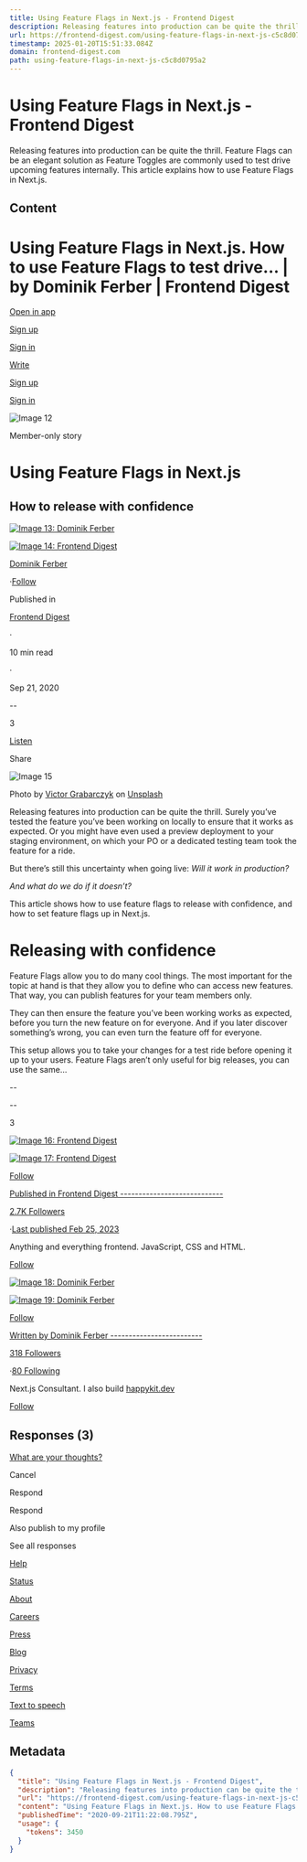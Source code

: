```yaml
---
title: Using Feature Flags in Next.js - Frontend Digest
description: Releasing features into production can be quite the thrill. Feature Flags can be an elegant solution as Feature Toggles are commonly used to test drive upcoming features internally. This article explains how to use Feature Flags in Next.js.
url: https://frontend-digest.com/using-feature-flags-in-next-js-c5c8d0795a2
timestamp: 2025-01-20T15:51:33.084Z
domain: frontend-digest.com
path: using-feature-flags-in-next-js-c5c8d0795a2
---
```


# Using Feature Flags in Next.js - Frontend Digest


Releasing features into production can be quite the thrill. Feature Flags can be an elegant solution as Feature Toggles are commonly used to test drive upcoming features internally. This article explains how to use Feature Flags in Next.js.


## Content

Using Feature Flags in Next.js. How to use Feature Flags to test drive… | by Dominik Ferber | Frontend Digest
===============
 

[Open in app](https://rsci.app.link/?%24canonical_url=https%3A%2F%2Fmedium.com%2Fp%2Fc5c8d0795a2&%7Efeature=LoOpenInAppButton&%7Echannel=ShowPostUnderCollection&source=---top_nav_layout_nav----------------------------------)

[Sign up](https://medium.com/m/signin?operation=register&redirect=https%3A%2F%2Ffrontend-digest.com%2Fusing-feature-flags-in-next-js-c5c8d0795a2&source=post_page---top_nav_layout_nav-----------------------global_nav-----------)

[Sign in](https://medium.com/m/signin?operation=login&redirect=https%3A%2F%2Ffrontend-digest.com%2Fusing-feature-flags-in-next-js-c5c8d0795a2&source=post_page---top_nav_layout_nav-----------------------global_nav-----------)

[](https://medium.com/?source=---top_nav_layout_nav----------------------------------)

[Write](https://medium.com/m/signin?operation=register&redirect=https%3A%2F%2Fmedium.com%2Fnew-story&source=---top_nav_layout_nav-----------------------new_post_topnav-----------)

[](https://medium.com/search?source=---top_nav_layout_nav----------------------------------)

[Sign up](https://medium.com/m/signin?operation=register&redirect=https%3A%2F%2Ffrontend-digest.com%2Fusing-feature-flags-in-next-js-c5c8d0795a2&source=post_page---top_nav_layout_nav-----------------------global_nav-----------)

[Sign in](https://medium.com/m/signin?operation=login&redirect=https%3A%2F%2Ffrontend-digest.com%2Fusing-feature-flags-in-next-js-c5c8d0795a2&source=post_page---top_nav_layout_nav-----------------------global_nav-----------)

![Image 12](https://miro.medium.com/v2/resize:fill:64:64/1*dmbNkD5D-u45r44go_cf0g.png)

Member-only story

Using Feature Flags in Next.js
==============================

How to release with confidence
------------------------------

[![Image 13: Dominik Ferber](https://miro.medium.com/v2/resize:fill:88:88/1*MTPqn8a9MxLikmbsJm907Q.jpeg)](https://medium.com/@dferber90?source=post_page---byline--c5c8d0795a2--------------------------------)

[![Image 14: Frontend Digest](https://miro.medium.com/v2/resize:fill:48:48/1*s7I1XqcdBhD7NzIdPNUSRQ.png)](https://frontend-digest.com/?source=post_page---byline--c5c8d0795a2--------------------------------)

[Dominik Ferber](https://medium.com/@dferber90?source=post_page---byline--c5c8d0795a2--------------------------------)

·[Follow](https://medium.com/m/signin?actionUrl=https%3A%2F%2Fmedium.com%2F_%2Fsubscribe%2Fuser%2F5f79bc607ab9&operation=register&redirect=https%3A%2F%2Ffrontend-digest.com%2Fusing-feature-flags-in-next-js-c5c8d0795a2&user=Dominik+Ferber&userId=5f79bc607ab9&source=post_page-5f79bc607ab9--byline--c5c8d0795a2---------------------post_header-----------)

Published in

[Frontend Digest](https://frontend-digest.com/?source=post_page---byline--c5c8d0795a2--------------------------------)

·

10 min read

·

Sep 21, 2020

[](https://medium.com/m/signin?actionUrl=https%3A%2F%2Fmedium.com%2F_%2Fvote%2Ffrontend-digest%2Fc5c8d0795a2&operation=register&redirect=https%3A%2F%2Ffrontend-digest.com%2Fusing-feature-flags-in-next-js-c5c8d0795a2&user=Dominik+Ferber&userId=5f79bc607ab9&source=---header_actions--c5c8d0795a2---------------------clap_footer-----------)

\--

3

[](https://medium.com/m/signin?actionUrl=https%3A%2F%2Fmedium.com%2F_%2Fbookmark%2Fp%2Fc5c8d0795a2&operation=register&redirect=https%3A%2F%2Ffrontend-digest.com%2Fusing-feature-flags-in-next-js-c5c8d0795a2&source=---header_actions--c5c8d0795a2---------------------bookmark_footer-----------)

[Listen](https://medium.com/m/signin?actionUrl=https%3A%2F%2Fmedium.com%2Fplans%3Fdimension%3Dpost_audio_button%26postId%3Dc5c8d0795a2&operation=register&redirect=https%3A%2F%2Ffrontend-digest.com%2Fusing-feature-flags-in-next-js-c5c8d0795a2&source=---header_actions--c5c8d0795a2---------------------post_audio_button-----------)

Share

![Image 15](https://miro.medium.com/v2/resize:fit:700/0*UmnjmMzi7i5C6Ccs)

Photo by [Victor Grabarczyk](https://unsplash.com/@victor_vector?utm_source=medium&utm_medium=referral) on [Unsplash](https://unsplash.com/?utm_source=medium&utm_medium=referral)

Releasing features into production can be quite the thrill. Surely you’ve tested the feature you’ve been working on locally to ensure that it works as expected. Or you might have even used a preview deployment to your staging environment, on which your PO or a dedicated testing team took the feature for a ride.

But there’s still this uncertainty when going live: _Will it work in production?_

_And what do we do if it doesn’t?_

This article shows how to use feature flags to release with confidence, and how to set feature flags up in Next.js.

Releasing with confidence
=========================

Feature Flags allow you to do many cool things. The most important for the topic at hand is that they allow you to define who can access new features. That way, you can publish features for your team members only.

They can then ensure the feature you’ve been working works as expected, before you turn the new feature on for everyone. And if you later discover something’s wrong, you can even turn the feature off for everyone.

This setup allows you to take your changes for a test ride before opening it up to your users. Feature Flags aren’t only useful for big releases, you can use the same…

[](https://medium.com/m/signin?actionUrl=https%3A%2F%2Fmedium.com%2F_%2Fvote%2Ffrontend-digest%2Fc5c8d0795a2&operation=register&redirect=https%3A%2F%2Ffrontend-digest.com%2Fusing-feature-flags-in-next-js-c5c8d0795a2&user=Dominik+Ferber&userId=5f79bc607ab9&source=---footer_actions--c5c8d0795a2---------------------clap_footer-----------)

\--

[](https://medium.com/m/signin?actionUrl=https%3A%2F%2Fmedium.com%2F_%2Fvote%2Ffrontend-digest%2Fc5c8d0795a2&operation=register&redirect=https%3A%2F%2Ffrontend-digest.com%2Fusing-feature-flags-in-next-js-c5c8d0795a2&user=Dominik+Ferber&userId=5f79bc607ab9&source=---footer_actions--c5c8d0795a2---------------------clap_footer-----------)

\--

3

[](https://medium.com/m/signin?actionUrl=https%3A%2F%2Fmedium.com%2F_%2Fbookmark%2Fp%2Fc5c8d0795a2&operation=register&redirect=https%3A%2F%2Ffrontend-digest.com%2Fusing-feature-flags-in-next-js-c5c8d0795a2&source=---footer_actions--c5c8d0795a2---------------------bookmark_footer-----------)

[![Image 16: Frontend Digest](https://miro.medium.com/v2/resize:fill:96:96/1*s7I1XqcdBhD7NzIdPNUSRQ.png)](https://frontend-digest.com/?source=post_page---post_publication_info--c5c8d0795a2--------------------------------)

[![Image 17: Frontend Digest](https://miro.medium.com/v2/resize:fill:128:128/1*s7I1XqcdBhD7NzIdPNUSRQ.png)](https://frontend-digest.com/?source=post_page---post_publication_info--c5c8d0795a2--------------------------------)

[Follow](https://medium.com/m/signin?actionUrl=https%3A%2F%2Fmedium.com%2F_%2Fsubscribe%2Fcollection%2Ffrontend-digest&operation=register&redirect=https%3A%2F%2Ffrontend-digest.com%2Fusing-feature-flags-in-next-js-c5c8d0795a2&collection=Frontend+Digest&collectionId=ca3e4733c82d&source=post_page---post_publication_info--c5c8d0795a2---------------------follow_profile-----------)

[Published in Frontend Digest ----------------------------](https://frontend-digest.com/?source=post_page---post_publication_info--c5c8d0795a2--------------------------------)

[2.7K Followers](https://frontend-digest.com/followers?source=post_page---post_publication_info--c5c8d0795a2--------------------------------)

·[Last published Feb 25, 2023](https://frontend-digest.com/how-to-import-third-party-scripts-into-nextjs-d2f353a6226f?source=post_page---post_publication_info--c5c8d0795a2--------------------------------)

Anything and everything frontend. JavaScript, CSS and HTML.

[Follow](https://medium.com/m/signin?actionUrl=https%3A%2F%2Fmedium.com%2F_%2Fsubscribe%2Fcollection%2Ffrontend-digest&operation=register&redirect=https%3A%2F%2Ffrontend-digest.com%2Fusing-feature-flags-in-next-js-c5c8d0795a2&collection=Frontend+Digest&collectionId=ca3e4733c82d&source=post_page---post_publication_info--c5c8d0795a2---------------------follow_profile-----------)

[![Image 18: Dominik Ferber](https://miro.medium.com/v2/resize:fill:96:96/1*MTPqn8a9MxLikmbsJm907Q.jpeg)](https://medium.com/@dferber90?source=post_page---post_author_info--c5c8d0795a2--------------------------------)

[![Image 19: Dominik Ferber](https://miro.medium.com/v2/resize:fill:128:128/1*MTPqn8a9MxLikmbsJm907Q.jpeg)](https://medium.com/@dferber90?source=post_page---post_author_info--c5c8d0795a2--------------------------------)

[Follow](https://medium.com/m/signin?actionUrl=https%3A%2F%2Fmedium.com%2F_%2Fsubscribe%2Fuser%2F5f79bc607ab9&operation=register&redirect=https%3A%2F%2Ffrontend-digest.com%2Fusing-feature-flags-in-next-js-c5c8d0795a2&user=Dominik+Ferber&userId=5f79bc607ab9&source=post_page-5f79bc607ab9--post_author_info--c5c8d0795a2---------------------follow_profile-----------)

[Written by Dominik Ferber -------------------------](https://medium.com/@dferber90?source=post_page---post_author_info--c5c8d0795a2--------------------------------)

[318 Followers](https://medium.com/@dferber90/followers?source=post_page---post_author_info--c5c8d0795a2--------------------------------)

·[80 Following](https://medium.com/@dferber90/following?source=post_page---post_author_info--c5c8d0795a2--------------------------------)

Next.js Consultant. I also build [happykit.dev](http://happykit.dev/)

[Follow](https://medium.com/m/signin?actionUrl=https%3A%2F%2Fmedium.com%2F_%2Fsubscribe%2Fuser%2F5f79bc607ab9&operation=register&redirect=https%3A%2F%2Ffrontend-digest.com%2Fusing-feature-flags-in-next-js-c5c8d0795a2&user=Dominik+Ferber&userId=5f79bc607ab9&source=post_page-5f79bc607ab9--post_author_info--c5c8d0795a2---------------------follow_profile-----------)

Responses (3)
-------------

[](https://policy.medium.com/medium-rules-30e5502c4eb4?source=post_page---post_responses--c5c8d0795a2--------------------------------)

[What are your thoughts?](https://medium.com/m/signin?operation=register&redirect=https%3A%2F%2Ffrontend-digest.com%2Fusing-feature-flags-in-next-js-c5c8d0795a2&source=---post_responses--c5c8d0795a2---------------------respond_sidebar-----------)

Cancel

Respond

Respond

Also publish to my profile

See all responses

[Help](https://help.medium.com/hc/en-us?source=post_page-----c5c8d0795a2--------------------------------)

[Status](https://medium.statuspage.io/?source=post_page-----c5c8d0795a2--------------------------------)

[About](https://medium.com/about?autoplay=1&source=post_page-----c5c8d0795a2--------------------------------)

[Careers](https://medium.com/jobs-at-medium/work-at-medium-959d1a85284e?source=post_page-----c5c8d0795a2--------------------------------)

[Press](https://frontend-digest.com/pressinquiries@medium.com?source=post_page-----c5c8d0795a2--------------------------------)

[Blog](https://blog.medium.com/?source=post_page-----c5c8d0795a2--------------------------------)

[Privacy](https://policy.medium.com/medium-privacy-policy-f03bf92035c9?source=post_page-----c5c8d0795a2--------------------------------)

[Terms](https://policy.medium.com/medium-terms-of-service-9db0094a1e0f?source=post_page-----c5c8d0795a2--------------------------------)

[Text to speech](https://speechify.com/medium?source=post_page-----c5c8d0795a2--------------------------------)

[Teams](https://medium.com/business?source=post_page-----c5c8d0795a2--------------------------------)

## Metadata

```json
{
  "title": "Using Feature Flags in Next.js - Frontend Digest",
  "description": "Releasing features into production can be quite the thrill. Feature Flags can be an elegant solution as Feature Toggles are commonly used to test drive upcoming features internally. This article explains how to use Feature Flags in Next.js.",
  "url": "https://frontend-digest.com/using-feature-flags-in-next-js-c5c8d0795a2",
  "content": "Using Feature Flags in Next.js. How to use Feature Flags to test drive… | by Dominik Ferber | Frontend Digest\n===============\n \n\n[Open in app](https://rsci.app.link/?%24canonical_url=https%3A%2F%2Fmedium.com%2Fp%2Fc5c8d0795a2&%7Efeature=LoOpenInAppButton&%7Echannel=ShowPostUnderCollection&source=---top_nav_layout_nav----------------------------------)\n\n[Sign up](https://medium.com/m/signin?operation=register&redirect=https%3A%2F%2Ffrontend-digest.com%2Fusing-feature-flags-in-next-js-c5c8d0795a2&source=post_page---top_nav_layout_nav-----------------------global_nav-----------)\n\n[Sign in](https://medium.com/m/signin?operation=login&redirect=https%3A%2F%2Ffrontend-digest.com%2Fusing-feature-flags-in-next-js-c5c8d0795a2&source=post_page---top_nav_layout_nav-----------------------global_nav-----------)\n\n[](https://medium.com/?source=---top_nav_layout_nav----------------------------------)\n\n[Write](https://medium.com/m/signin?operation=register&redirect=https%3A%2F%2Fmedium.com%2Fnew-story&source=---top_nav_layout_nav-----------------------new_post_topnav-----------)\n\n[](https://medium.com/search?source=---top_nav_layout_nav----------------------------------)\n\n[Sign up](https://medium.com/m/signin?operation=register&redirect=https%3A%2F%2Ffrontend-digest.com%2Fusing-feature-flags-in-next-js-c5c8d0795a2&source=post_page---top_nav_layout_nav-----------------------global_nav-----------)\n\n[Sign in](https://medium.com/m/signin?operation=login&redirect=https%3A%2F%2Ffrontend-digest.com%2Fusing-feature-flags-in-next-js-c5c8d0795a2&source=post_page---top_nav_layout_nav-----------------------global_nav-----------)\n\n![Image 12](https://miro.medium.com/v2/resize:fill:64:64/1*dmbNkD5D-u45r44go_cf0g.png)\n\nMember-only story\n\nUsing Feature Flags in Next.js\n==============================\n\nHow to release with confidence\n------------------------------\n\n[![Image 13: Dominik Ferber](https://miro.medium.com/v2/resize:fill:88:88/1*MTPqn8a9MxLikmbsJm907Q.jpeg)](https://medium.com/@dferber90?source=post_page---byline--c5c8d0795a2--------------------------------)\n\n[![Image 14: Frontend Digest](https://miro.medium.com/v2/resize:fill:48:48/1*s7I1XqcdBhD7NzIdPNUSRQ.png)](https://frontend-digest.com/?source=post_page---byline--c5c8d0795a2--------------------------------)\n\n[Dominik Ferber](https://medium.com/@dferber90?source=post_page---byline--c5c8d0795a2--------------------------------)\n\n·[Follow](https://medium.com/m/signin?actionUrl=https%3A%2F%2Fmedium.com%2F_%2Fsubscribe%2Fuser%2F5f79bc607ab9&operation=register&redirect=https%3A%2F%2Ffrontend-digest.com%2Fusing-feature-flags-in-next-js-c5c8d0795a2&user=Dominik+Ferber&userId=5f79bc607ab9&source=post_page-5f79bc607ab9--byline--c5c8d0795a2---------------------post_header-----------)\n\nPublished in\n\n[Frontend Digest](https://frontend-digest.com/?source=post_page---byline--c5c8d0795a2--------------------------------)\n\n·\n\n10 min read\n\n·\n\nSep 21, 2020\n\n[](https://medium.com/m/signin?actionUrl=https%3A%2F%2Fmedium.com%2F_%2Fvote%2Ffrontend-digest%2Fc5c8d0795a2&operation=register&redirect=https%3A%2F%2Ffrontend-digest.com%2Fusing-feature-flags-in-next-js-c5c8d0795a2&user=Dominik+Ferber&userId=5f79bc607ab9&source=---header_actions--c5c8d0795a2---------------------clap_footer-----------)\n\n\\--\n\n3\n\n[](https://medium.com/m/signin?actionUrl=https%3A%2F%2Fmedium.com%2F_%2Fbookmark%2Fp%2Fc5c8d0795a2&operation=register&redirect=https%3A%2F%2Ffrontend-digest.com%2Fusing-feature-flags-in-next-js-c5c8d0795a2&source=---header_actions--c5c8d0795a2---------------------bookmark_footer-----------)\n\n[Listen](https://medium.com/m/signin?actionUrl=https%3A%2F%2Fmedium.com%2Fplans%3Fdimension%3Dpost_audio_button%26postId%3Dc5c8d0795a2&operation=register&redirect=https%3A%2F%2Ffrontend-digest.com%2Fusing-feature-flags-in-next-js-c5c8d0795a2&source=---header_actions--c5c8d0795a2---------------------post_audio_button-----------)\n\nShare\n\n![Image 15](https://miro.medium.com/v2/resize:fit:700/0*UmnjmMzi7i5C6Ccs)\n\nPhoto by [Victor Grabarczyk](https://unsplash.com/@victor_vector?utm_source=medium&utm_medium=referral) on [Unsplash](https://unsplash.com/?utm_source=medium&utm_medium=referral)\n\nReleasing features into production can be quite the thrill. Surely you’ve tested the feature you’ve been working on locally to ensure that it works as expected. Or you might have even used a preview deployment to your staging environment, on which your PO or a dedicated testing team took the feature for a ride.\n\nBut there’s still this uncertainty when going live: _Will it work in production?_\n\n_And what do we do if it doesn’t?_\n\nThis article shows how to use feature flags to release with confidence, and how to set feature flags up in Next.js.\n\nReleasing with confidence\n=========================\n\nFeature Flags allow you to do many cool things. The most important for the topic at hand is that they allow you to define who can access new features. That way, you can publish features for your team members only.\n\nThey can then ensure the feature you’ve been working works as expected, before you turn the new feature on for everyone. And if you later discover something’s wrong, you can even turn the feature off for everyone.\n\nThis setup allows you to take your changes for a test ride before opening it up to your users. Feature Flags aren’t only useful for big releases, you can use the same…\n\n[](https://medium.com/m/signin?actionUrl=https%3A%2F%2Fmedium.com%2F_%2Fvote%2Ffrontend-digest%2Fc5c8d0795a2&operation=register&redirect=https%3A%2F%2Ffrontend-digest.com%2Fusing-feature-flags-in-next-js-c5c8d0795a2&user=Dominik+Ferber&userId=5f79bc607ab9&source=---footer_actions--c5c8d0795a2---------------------clap_footer-----------)\n\n\\--\n\n[](https://medium.com/m/signin?actionUrl=https%3A%2F%2Fmedium.com%2F_%2Fvote%2Ffrontend-digest%2Fc5c8d0795a2&operation=register&redirect=https%3A%2F%2Ffrontend-digest.com%2Fusing-feature-flags-in-next-js-c5c8d0795a2&user=Dominik+Ferber&userId=5f79bc607ab9&source=---footer_actions--c5c8d0795a2---------------------clap_footer-----------)\n\n\\--\n\n3\n\n[](https://medium.com/m/signin?actionUrl=https%3A%2F%2Fmedium.com%2F_%2Fbookmark%2Fp%2Fc5c8d0795a2&operation=register&redirect=https%3A%2F%2Ffrontend-digest.com%2Fusing-feature-flags-in-next-js-c5c8d0795a2&source=---footer_actions--c5c8d0795a2---------------------bookmark_footer-----------)\n\n[![Image 16: Frontend Digest](https://miro.medium.com/v2/resize:fill:96:96/1*s7I1XqcdBhD7NzIdPNUSRQ.png)](https://frontend-digest.com/?source=post_page---post_publication_info--c5c8d0795a2--------------------------------)\n\n[![Image 17: Frontend Digest](https://miro.medium.com/v2/resize:fill:128:128/1*s7I1XqcdBhD7NzIdPNUSRQ.png)](https://frontend-digest.com/?source=post_page---post_publication_info--c5c8d0795a2--------------------------------)\n\n[Follow](https://medium.com/m/signin?actionUrl=https%3A%2F%2Fmedium.com%2F_%2Fsubscribe%2Fcollection%2Ffrontend-digest&operation=register&redirect=https%3A%2F%2Ffrontend-digest.com%2Fusing-feature-flags-in-next-js-c5c8d0795a2&collection=Frontend+Digest&collectionId=ca3e4733c82d&source=post_page---post_publication_info--c5c8d0795a2---------------------follow_profile-----------)\n\n[Published in Frontend Digest ----------------------------](https://frontend-digest.com/?source=post_page---post_publication_info--c5c8d0795a2--------------------------------)\n\n[2.7K Followers](https://frontend-digest.com/followers?source=post_page---post_publication_info--c5c8d0795a2--------------------------------)\n\n·[Last published Feb 25, 2023](https://frontend-digest.com/how-to-import-third-party-scripts-into-nextjs-d2f353a6226f?source=post_page---post_publication_info--c5c8d0795a2--------------------------------)\n\nAnything and everything frontend. JavaScript, CSS and HTML.\n\n[Follow](https://medium.com/m/signin?actionUrl=https%3A%2F%2Fmedium.com%2F_%2Fsubscribe%2Fcollection%2Ffrontend-digest&operation=register&redirect=https%3A%2F%2Ffrontend-digest.com%2Fusing-feature-flags-in-next-js-c5c8d0795a2&collection=Frontend+Digest&collectionId=ca3e4733c82d&source=post_page---post_publication_info--c5c8d0795a2---------------------follow_profile-----------)\n\n[![Image 18: Dominik Ferber](https://miro.medium.com/v2/resize:fill:96:96/1*MTPqn8a9MxLikmbsJm907Q.jpeg)](https://medium.com/@dferber90?source=post_page---post_author_info--c5c8d0795a2--------------------------------)\n\n[![Image 19: Dominik Ferber](https://miro.medium.com/v2/resize:fill:128:128/1*MTPqn8a9MxLikmbsJm907Q.jpeg)](https://medium.com/@dferber90?source=post_page---post_author_info--c5c8d0795a2--------------------------------)\n\n[Follow](https://medium.com/m/signin?actionUrl=https%3A%2F%2Fmedium.com%2F_%2Fsubscribe%2Fuser%2F5f79bc607ab9&operation=register&redirect=https%3A%2F%2Ffrontend-digest.com%2Fusing-feature-flags-in-next-js-c5c8d0795a2&user=Dominik+Ferber&userId=5f79bc607ab9&source=post_page-5f79bc607ab9--post_author_info--c5c8d0795a2---------------------follow_profile-----------)\n\n[Written by Dominik Ferber -------------------------](https://medium.com/@dferber90?source=post_page---post_author_info--c5c8d0795a2--------------------------------)\n\n[318 Followers](https://medium.com/@dferber90/followers?source=post_page---post_author_info--c5c8d0795a2--------------------------------)\n\n·[80 Following](https://medium.com/@dferber90/following?source=post_page---post_author_info--c5c8d0795a2--------------------------------)\n\nNext.js Consultant. I also build [happykit.dev](http://happykit.dev/)\n\n[Follow](https://medium.com/m/signin?actionUrl=https%3A%2F%2Fmedium.com%2F_%2Fsubscribe%2Fuser%2F5f79bc607ab9&operation=register&redirect=https%3A%2F%2Ffrontend-digest.com%2Fusing-feature-flags-in-next-js-c5c8d0795a2&user=Dominik+Ferber&userId=5f79bc607ab9&source=post_page-5f79bc607ab9--post_author_info--c5c8d0795a2---------------------follow_profile-----------)\n\nResponses (3)\n-------------\n\n[](https://policy.medium.com/medium-rules-30e5502c4eb4?source=post_page---post_responses--c5c8d0795a2--------------------------------)\n\n[What are your thoughts?](https://medium.com/m/signin?operation=register&redirect=https%3A%2F%2Ffrontend-digest.com%2Fusing-feature-flags-in-next-js-c5c8d0795a2&source=---post_responses--c5c8d0795a2---------------------respond_sidebar-----------)\n\nCancel\n\nRespond\n\nRespond\n\nAlso publish to my profile\n\nSee all responses\n\n[Help](https://help.medium.com/hc/en-us?source=post_page-----c5c8d0795a2--------------------------------)\n\n[Status](https://medium.statuspage.io/?source=post_page-----c5c8d0795a2--------------------------------)\n\n[About](https://medium.com/about?autoplay=1&source=post_page-----c5c8d0795a2--------------------------------)\n\n[Careers](https://medium.com/jobs-at-medium/work-at-medium-959d1a85284e?source=post_page-----c5c8d0795a2--------------------------------)\n\n[Press](https://frontend-digest.com/pressinquiries@medium.com?source=post_page-----c5c8d0795a2--------------------------------)\n\n[Blog](https://blog.medium.com/?source=post_page-----c5c8d0795a2--------------------------------)\n\n[Privacy](https://policy.medium.com/medium-privacy-policy-f03bf92035c9?source=post_page-----c5c8d0795a2--------------------------------)\n\n[Terms](https://policy.medium.com/medium-terms-of-service-9db0094a1e0f?source=post_page-----c5c8d0795a2--------------------------------)\n\n[Text to speech](https://speechify.com/medium?source=post_page-----c5c8d0795a2--------------------------------)\n\n[Teams](https://medium.com/business?source=post_page-----c5c8d0795a2--------------------------------)",
  "publishedTime": "2020-09-21T11:22:08.795Z",
  "usage": {
    "tokens": 3450
  }
}
```
